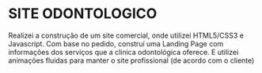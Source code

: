 # SITE ODONTOLOGICO
Realizei a construção de um site comercial, onde utilizei HTML5/CSS3 e Javascript. Com  base no pedido, construí uma Landing Page com informações dos serviços que a clinica odontológica oferece. E utilizei animações fluidas para manter o site profissional (de  acordo com o cliente)

